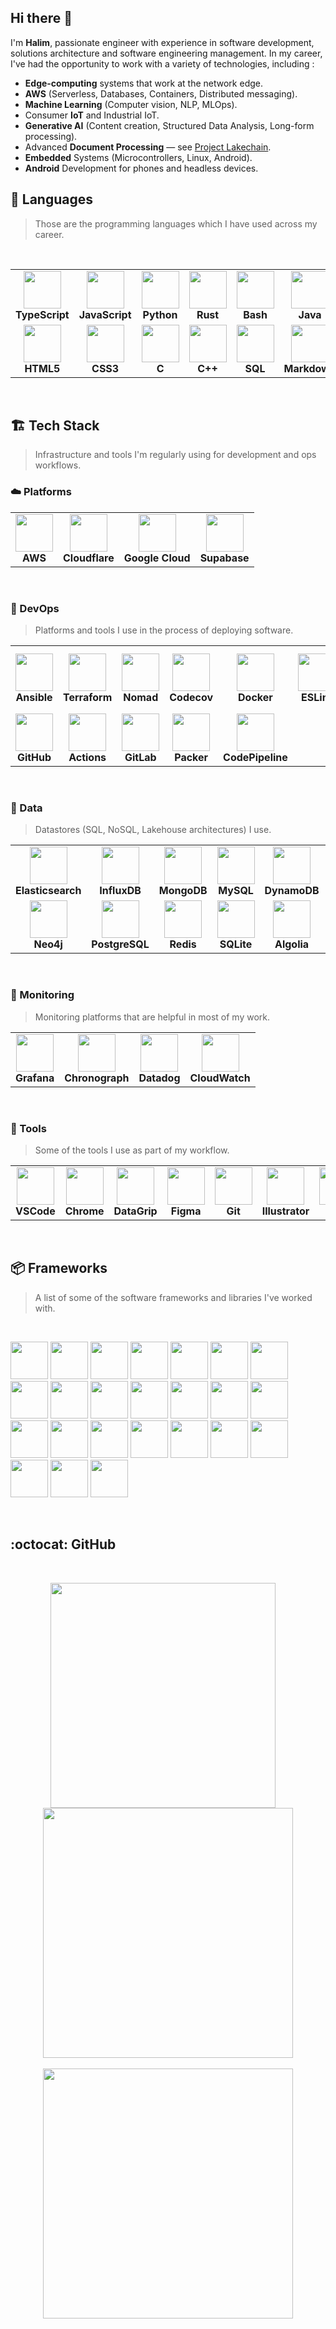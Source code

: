 ## Hi there 👋

I'm **Halim**, passionate engineer with experience in software development, solutions architecture and software engineering management. In my career, I've had the opportunity to work with a variety of technologies, including :

- **Edge-computing** systems that work at the network edge.
- **AWS** (Serverless, Databases, Containers, Distributed messaging).
- **Machine Learning** (Computer vision, NLP, MLOps).
- Consumer **IoT** and Industrial IoT.
- **Generative AI** (Content creation, Structured Data Analysis, Long-form processing).
- Advanced **Document Processing** — see [Project Lakechain](https://awslabs.github.io/project-lakechain/).
- **Embedded** Systems (Microcontrollers, Linux, Android).
- **Android** Development for phones and headless devices.

## 💬 Languages

> Those are the programming languages which I have used across my career.

<br />
<table>
  <tr>
    <td align="center">
      <img src="https://cdn.jsdelivr.net/gh/devicons/devicon@latest/icons/typescript/typescript-original.svg" width="60" />
      <br/><strong>TypeScript</strong>
    </td>
    <td align="center">
      <img src="https://cdn.jsdelivr.net/gh/devicons/devicon@latest/icons/javascript/javascript-original.svg" width="60" />
      <br/><strong>JavaScript</strong>
    </td>
    <td align="center">
      <img src="https://cdn.jsdelivr.net/gh/devicons/devicon@latest/icons/python/python-original.svg" width="60" />
      <br/><strong>Python</strong>
    </td>
    <td align="center">
      <img src="https://cdn.jsdelivr.net/gh/devicons/devicon@latest/icons/rust/rust-original.svg" width="60" />
      <br/><strong>Rust</strong>
    </td>
    <td align="center">
      <img src="https://cdn.jsdelivr.net/gh/devicons/devicon@latest/icons/bash/bash-original.svg" width="60" />
      <br/><strong>Bash</strong>
    </td>
    <td align="center">
      <img src="https://cdn.jsdelivr.net/gh/devicons/devicon@latest/icons/java/java-original.svg" width="60" />
      <br/><strong>Java</strong>
    </td>
  </tr>
  <tr>
    <td align="center">
      <img src="https://cdn.jsdelivr.net/gh/devicons/devicon@latest/icons/html5/html5-original.svg" width="60" />
      <br/><strong>HTML5</strong>
    </td>
    <td align="center">
      <img src="https://cdn.jsdelivr.net/gh/devicons/devicon@latest/icons/css3/css3-original.svg" width="60" />
      <br/><strong>CSS3</strong>
    </td>
    <td align="center">
      <img src="https://cdn.jsdelivr.net/gh/devicons/devicon@latest/icons/c/c-original.svg" width="60" />
      <br/><strong>C</strong>
    </td>
    <td align="center">
      <img src="https://cdn.jsdelivr.net/gh/devicons/devicon@latest/icons/cplusplus/cplusplus-original.svg" width="60" />
      <br/><strong>C++</strong>
    </td>
    <td align="center">
      <img src="https://cdn.jsdelivr.net/gh/devicons/devicon@latest/icons/azuresqldatabase/azuresqldatabase-original.svg" width="60" />
      <br/><strong>SQL</strong>
    </td>
    <td align="center">
      <img src="https://cdn.jsdelivr.net/gh/devicons/devicon@latest/icons/markdown/markdown-original.svg" width="60" />
      <br/><strong>Markdown</strong>
    </td>
  </tr>
</table>
<br />

## 🏗️ Tech Stack

> Infrastructure and tools I'm regularly using for development and ops workflows.

### ☁️ Platforms

<table>
  <tr>
    <td align="center">
      <img src="https://cdn.jsdelivr.net/gh/devicons/devicon@latest/icons/amazonwebservices/amazonwebservices-original-wordmark.svg" width="60" />
      <br/><strong>AWS</strong>
    </td>
    <td align="center">
      <img src="https://cdn.jsdelivr.net/gh/devicons/devicon@latest/icons/cloudflare/cloudflare-original.svg" width="60" />
      <br/><strong>Cloudflare</strong>
    </td>
    <td align="center">
      <img src="https://cdn.jsdelivr.net/gh/devicons/devicon@latest/icons/googlecloud/googlecloud-original.svg" width="60" />
      <br/><strong>Google Cloud</strong>
    </td>
    <td align="center">
      <img src="https://cdn.jsdelivr.net/gh/devicons/devicon@latest/icons/supabase/supabase-original.svg" width="60" />
      <br/><strong>Supabase</strong>
    </td>
  </tr>
</table>
<br />

### 🚀 DevOps

> Platforms and tools I use in the process of deploying software.

<table>
  <tr>
    <td align="center">
      <img src="https://cdn.jsdelivr.net/gh/devicons/devicon@latest/icons/ansible/ansible-original.svg" width="60" />
      <br/><strong>Ansible</strong>
    </td>
    <td align="center">
      <img src="https://cdn.jsdelivr.net/gh/devicons/devicon@latest/icons/terraform/terraform-original.svg" width="60" />
      <br/><strong>Terraform</strong>
    </td>
    <td align="center">
      <img src="https://cdn.jsdelivr.net/gh/devicons/devicon@latest/icons/nomad/nomad-original.svg" width="60" />
      <br/><strong>Nomad</strong>
    </td>
    <td align="center">
      <img src="https://cdn.jsdelivr.net/gh/devicons/devicon@latest/icons/codecov/codecov-plain.svg" width="60" />
      <br/><strong>Codecov</strong>
    </td>
    <td align="center">
      <img src="https://cdn.jsdelivr.net/gh/devicons/devicon@latest/icons/docker/docker-original.svg" width="60" />
      <br/><strong>Docker</strong>
    </td>
    <td align="center">
      <img src="https://cdn.jsdelivr.net/gh/devicons/devicon@latest/icons/eslint/eslint-original.svg" width="60" />
      <br/><strong>ESLint</strong>
    </td>
    <td align="center">
      <img src="https://encrypted-tbn0.gstatic.com/images?q=tbn:ANd9GcTWNz_7VmDlr_YAAuYM55_M406JJcVJJ0s2Og&s" width="60" />
      <br/><strong>AWS CDK</strong>
    </td>
  </tr>
  <tr>
    <td align="center">
      <img src="https://cdn.jsdelivr.net/gh/devicons/devicon@latest/icons/github/github-original.svg" width="60" />
      <br/><strong>GitHub</strong>
    </td>
    <td align="center">
      <img src="https://cdn.jsdelivr.net/gh/devicons/devicon@latest/icons/githubactions/githubactions-original.svg" width="60" />
      <br/><strong>Actions</strong>
    </td>
    <td align="center">
      <img src="https://cdn.jsdelivr.net/gh/devicons/devicon@latest/icons/gitlab/gitlab-original.svg" width="60" />
      <br/><strong>GitLab</strong>
    </td>
    <td align="center">
      <img src="https://cdn.jsdelivr.net/gh/devicons/devicon@latest/icons/packer/packer-original.svg" width="60" />
      <br/><strong>Packer</strong>
    </td>
    <td align="center">
      <img src="https://cloud-icons.onemodel.app/aws/Architecture-Service-Icons_01312023/Arch_Developer-Tools/64/Arch_AWS-CodePipeline_64@5x.png" width="60" />
      <br/><strong>CodePipeline</strong>
    </td>
  </tr>
</table>
<br />

### 💾 Data

> Datastores (SQL, NoSQL, Lakehouse architectures)  I use.

<table>
  <tr>
    <td align="center">
      <img src="https://cdn.jsdelivr.net/gh/devicons/devicon@latest/icons/elasticsearch/elasticsearch-original.svg" width="60" />
      <br/><strong>Elasticsearch</strong>
    </td>
    <td align="center">
      <img src="https://cdn.jsdelivr.net/gh/devicons/devicon@latest/icons/influxdb/influxdb-original.svg" width="60" />
      <br/><strong>InfluxDB</strong>
    </td>
    <td align="center">
      <img src="https://cdn.jsdelivr.net/gh/devicons/devicon@latest/icons/mongodb/mongodb-original.svg" width="60" />
      <br/><strong>MongoDB</strong>
    </td>
    <td align="center">
      <img src="https://cdn.jsdelivr.net/gh/devicons/devicon@latest/icons/mysql/mysql-original.svg" width="60" />
      <br/><strong>MySQL</strong>
    </td>
    <td align="center">
      <img src="https://cdn.jsdelivr.net/gh/devicons/devicon@latest/icons/dynamodb/dynamodb-original.svg" width="60" />
      <br/><strong>DynamoDB</strong>
    </td>
    <td align="center">
      <img src="https://seeklogo.com/images/P/pinecone-icon-logo-AF8B5B7F96-seeklogo.com.png" width="60" />
      <br/><strong>Pinecone</strong>
    </td>
    <td align="center">
      <img src="https://avatars.githubusercontent.com/u/108903835?s=280&v=4" width="60" />
      <br/><strong>LanceDB</strong>
    </td>
    <td align="center">
      <img src="https://cdn.worldvectorlogo.com/logos/amazon-s3-simple-storage-service.svg" width="60" />
      <br/><strong>S3</strong>
    </td>
  </tr>
  <tr>
    <td align="center">
      <img src="https://cdn.jsdelivr.net/gh/devicons/devicon@latest/icons/neo4j/neo4j-original.svg" width="60" />
      <br/><strong>Neo4j</strong>
    </td>
    <td align="center">
      <img src="https://cdn.jsdelivr.net/gh/devicons/devicon@latest/icons/postgresql/postgresql-original.svg" width="60" />
      <br/><strong>PostgreSQL</strong>
    </td>
    <td align="center">
      <img src="https://cdn.jsdelivr.net/gh/devicons/devicon@latest/icons/redis/redis-plain.svg" width="60" />
      <br/><strong>Redis</strong>
    </td>
    <td align="center">
      <img src="https://cdn.jsdelivr.net/gh/devicons/devicon@latest/icons/sqlite/sqlite-original.svg" width="60" />
      <br/><strong>SQLite</strong>
    </td>
    <td align="center">
      <img src="https://cdn.jsdelivr.net/gh/devicons/devicon@latest/icons/algolia/algolia-original.svg" width="60" />
      <br/><strong>Algolia</strong>
    </td>
  </tr>
</table>
<br />

### 👀 Monitoring

> Monitoring platforms that are helpful in most of my work.

<table>
  <tr>
    <td align="center">
      <img src="https://cdn.jsdelivr.net/gh/devicons/devicon@latest/icons/grafana/grafana-original.svg" width="60" />
      <br/><strong>Grafana</strong>
    </td>
    <td align="center">
      <img src="https://static-00.iconduck.com/assets.00/influxdb-icon-2017x2048-38lz5101.png" width="60" />
      <br/><strong>Chronograph</strong>
    </td>
    <td align="center">
      <img src="https://imgix.datadoghq.com/img/about/presskit/logo-v/dd_vertical_white.png?auto=format&fit=max&w=847&dpr=2" width="60" />
      <br/><strong>Datadog</strong>
    </td>
    <td align="center">
      <img src="https://cloud-icons.onemodel.app/aws/Architecture-Service-Icons_01312023/Arch_Management-Governance/64/Arch_Amazon-CloudWatch_64.svg" width="60" />
      <br/><strong>CloudWatch</strong>
    </td>
  </tr>
</table>
<br />

### 🧰 Tools

> Some of the tools I use as part of my workflow.

<table>
  <tr>
    <td align="center">
      <img src="https://cdn.jsdelivr.net/gh/devicons/devicon@latest/icons/vscode/vscode-original.svg" width="60" />
      <br/><strong>VSCode</strong>
    </td>
    <td align="center">
      <img src="https://cdn.jsdelivr.net/gh/devicons/devicon@latest/icons/chrome/chrome-original.svg" width="60" />
      <br/><strong>Chrome</strong>
    </td>
    <td align="center">
      <img src="https://cdn.jsdelivr.net/gh/devicons/devicon@latest/icons/datagrip/datagrip-original.svg" width="60" />
      <br/><strong>DataGrip</strong>
    </td>
    <td align="center">
      <img src="https://cdn.jsdelivr.net/gh/devicons/devicon@latest/icons/figma/figma-original.svg" width="60" />
      <br/><strong>Figma</strong>
    </td>
    <td align="center">
      <img src="https://cdn.jsdelivr.net/gh/devicons/devicon@latest/icons/git/git-original.svg" width="60" />
      <br/><strong>Git</strong>
    </td>
    <td align="center">
      <img src="https://cdn.jsdelivr.net/gh/devicons/devicon@latest/icons/illustrator/illustrator-plain.svg" width="60" />
      <br/><strong>Illustrator</strong>
    </td>
    <td align="center">
      <img src="https://cdn.jsdelivr.net/gh/devicons/devicon@latest/icons/okta/okta-original.svg" width="60" />
      <br/><strong>Okta</strong>
    </td>
    <td align="center">
      <img src="https://cdn.jsdelivr.net/gh/devicons/devicon@latest/icons/photoshop/photoshop-original.svg" width="60" />
      <br/><strong>Photoshop</strong>
    </td>
    <td align="center">
      <img src="https://www.svgrepo.com/show/373487/caddy.svg" width="60" />
      <br/><strong>Caddy</strong>
    </td>
    <td align="center">
      <img src="https://d8p1x3h4xd5gq.cloudfront.net/59822132ca753d719145cc4c/public/6626991e8ad0b74be2ad00b1.png" width="60" />
      <br/><strong>Tailscale</strong>
    </td>
  </tr>
</table>
<br />

## 📦 Frameworks

> A list of some of the software frameworks and libraries I've worked with.

<br />
<p align="left">
  <img src="https://cdn.jsdelivr.net/gh/devicons/devicon@latest/icons/android/android-plain.svg" width="60" />
  <img src="https://cdn.jsdelivr.net/gh/devicons/devicon@latest/icons/pytorch/pytorch-original.svg" width="60" />
  <img src="https://cdn.jsdelivr.net/gh/devicons/devicon@latest/icons/astro/astro-original.svg" width="60" />
  <img src="https://cdn.jsdelivr.net/gh/devicons/devicon@latest/icons/vuejs/vuejs-original.svg" width="60" />
  <img src="https://cdn.jsdelivr.net/gh/devicons/devicon@latest/icons/tailwindcss/tailwindcss-original.svg" width="60" />
  <img src="https://cdn.jsdelivr.net/gh/devicons/devicon@latest/icons/bootstrap/bootstrap-original.svg" width="60" />
  <img src="https://cdn.jsdelivr.net/gh/devicons/devicon@latest/icons/puppeteer/puppeteer-original.svg" width="60" />
  <img src="https://cdn.jsdelivr.net/gh/devicons/devicon@latest/icons/prisma/prisma-original.svg" width="60" />
  <img src="https://cdn.jsdelivr.net/gh/devicons/devicon@latest/icons/opencv/opencv-original.svg" width="60" />
  <img src="https://cdn.jsdelivr.net/gh/devicons/devicon@latest/icons/numpy/numpy-original.svg" width="60" />
  <img src="https://cdn.jsdelivr.net/gh/devicons/devicon@latest/icons/mocha/mocha-original.svg" width="60" />
  <img src="https://cdn.jsdelivr.net/gh/devicons/devicon@latest/icons/sequelize/sequelize-original.svg" width="60" />
  <img src="https://cdn.jsdelivr.net/gh/devicons/devicon@latest/icons/qt/qt-original.svg" width="60" />
  <img src="https://cdn.jsdelivr.net/gh/devicons/devicon@latest/icons/jquery/jquery-original.svg" width="60" />
  <img src="https://cdn.jsdelivr.net/gh/devicons/devicon@latest/icons/handlebars/handlebars-original.svg" width="60" />
  <img src="https://cdn.jsdelivr.net/gh/devicons/devicon@latest/icons/fastapi/fastapi-original.svg" width="60" />
  <img src="https://cdn.jsdelivr.net/gh/devicons/devicon@latest/icons/doctrine/doctrine-original.svg" width="60" />
  <img src="https://cdn.jsdelivr.net/gh/devicons/devicon@latest/icons/angularjs/angularjs-original.svg" width="60" />
  <img src="https://cdn.jsdelivr.net/gh/devicons/devicon@latest/icons/cucumber/cucumber-plain.svg" width="60" />
  <img src="https://cdn.jsdelivr.net/gh/devicons/devicon@latest/icons/cmake/cmake-original.svg" width="60" />
  <img src="https://cdn.jsdelivr.net/gh/devicons/devicon@latest/icons/axios/axios-plain.svg" width="60" />
  <img src="https://cdn.jsdelivr.net/gh/devicons/devicon@latest/icons/symfony/symfony-original.svg" width="60" />
  <img src="https://cdn.jsdelivr.net/gh/devicons/devicon@latest/icons/electron/electron-original.svg" width="60" />
  <img src="https://cdn.jsdelivr.net/gh/devicons/devicon@latest/icons/express/express-original.svg" width="60" />
</p>
<br />

## :octocat: GitHub

<br />
<p align="center">
  <img src="https://stats.quira.sh/HQarroum/github?theme=light" align="center" width="360" />
  &nbsp;&nbsp;&nbsp;
  <img src="https://stats.quira.sh/HQarroum/topics-over-time?theme=light" align="center" width="400" />
  <br /><br />
  <img src="https://stats.quira.sh/HQarroum/languages-over-time?theme=light" align="center" width="400" />
</p>
